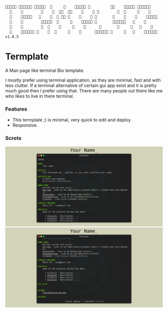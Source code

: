 ```                                                                
                             
                                                        
                                               
                                                
                                                            
                                          v1.0.5 
```                                                               
  # Termplate

  A Man page like terminal Bio template.


  I mostly prefer using terminal application, as they are minimal, fast and with less clutter.
  If a terminal alternative of certain gui app exist and it is pretty much good then I prefer using that.
  There are many people out there like me who likes to live in there terminal.

  ### Features
  - This termplate ;) is minimal, very quick to edit and deploy.
  - Responsive.
    
  ### Scrots

  <img src="/scrots/a.png" width="840">

  <img src="/scrots/b.png" width="840">
